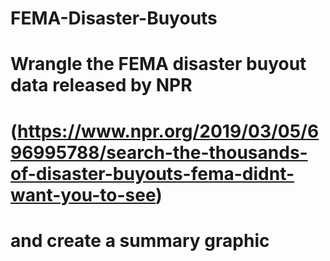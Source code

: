 # FEMA-Disaster-Buyouts

# Wrangle the FEMA disaster buyout data released by NPR 
# (https://www.npr.org/2019/03/05/696995788/search-the-thousands-of-disaster-buyouts-fema-didnt-want-you-to-see)
# and create a summary graphic
